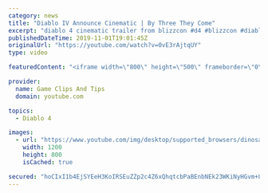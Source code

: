```yaml
---
category: news
title: "Diablo IV Announce Cinematic | By Three They Come"
excerpt: "diablo 4 cinematic trailer from blizzcon #d4 #blizzcon #diablo."
publishedDateTime: 2019-11-01T19:01:45Z
originalUrl: "https://youtube.com/watch?v=0vE3rAjtqUY"
type: video

featuredContent: "<iframe width=\"800\" height=\"500\" frameborder=\"0\" src=\"https://www.youtube.com/embed/0vE3rAjtqUY\" allow=\"accelerometer; autoplay; encrypted-media; gyroscope; picture-in-picture\" allowfullscreen></iframe>"

provider:
  name: Game Clips And Tips
  domain: youtube.com

topics:
  - Diablo 4

images:
  - url: "https://www.youtube.com/img/desktop/supported_browsers/dinosaur.png"
    width: 1200
    height: 800
    isCached: true

secured: "hoCIxI1b4EjSYEeH3KoIRSEuZZp2c4Z6xQhqtcbPaBEnbNEk23WKiNyHGvm+8pDK/7ofUZti11tR87auFqt4UECP1hh4HC/0cj6l2HHZAq0+yXB3v3ds1xhbaKQ9uER0XBbZDiz0KtHKJ/HbmfEPY7GHka8hM1qjtTohAoyg5Y4kYOzVA9ftyt9w8etxT3JyABZgrR8we1nO2/AJmRW1GBqV+zZPNOKSbyj+nRFzPY3Mh/+xePnOdZ1cNkZilacSGeA5yhzfmv/4ed4O8x363mVq9rvXR3zhGATKSbd3zqKn5egAeY+JbVZgvT0EE6zIpTwDTBonSl56UZmQQRFDZlwCuYHf3xOqGbPnEcNHuRzYHU65to29ms+P8+nLgKqiuJJDz1yY8TY+Jl6TdNaF+w==;gveQv9fnT0qabFRuNYMGdg=="
---
```


